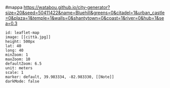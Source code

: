 #mappa
https://watabou.github.io/city-generator?size=20&seed=50411422&name=Bluehill&greens=0&citadel=1&urban_castle=0&plaza=1&temple=1&walls=0&shantytown=0&coast=1&river=0&hub=1&sea=0.3
```leaflet
id: leaflet-map
image: [[città.jpg]]
height: 500px
lat: 40
long: 40
minZoom: 1
maxZoom: 10
defaultZoom: 6.5
unit: meters
scale: 1
marker: default, 39.983334, -82.983330, [[Note]]
darkMode: false
```
